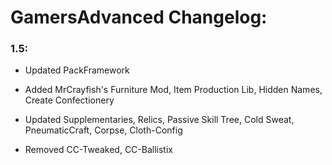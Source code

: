 # GamersAdvanced Changelog:

### 1.5:
- Updated PackFramework

- Added MrCrayfish's
Furniture Mod, Item
Production Lib, Hidden
Names, Create Confectionery

- Updated Supplementaries,
Relics, Passive Skill Tree,
Cold Sweat, PneumaticCraft,
Corpse, Cloth-Config

- Removed CC-Tweaked,
CC-Ballistix